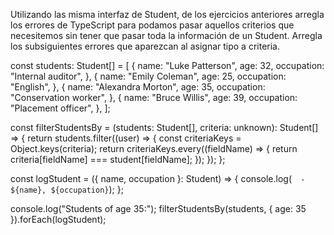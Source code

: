 Utilizando las misma interfaz de Student, de los ejercicios anteriores arregla los errores de TypeScript para podamos pasar aquellos criterios que necesitemos sin tener que pasar toda la información de un Student. Arregla los subsiguientes errores que aparezcan al asignar tipo a criteria.

const students: Student[] = [
  {
    name: "Luke Patterson",
    age: 32,
    occupation: "Internal auditor",
  },
  {
    name: "Emily Coleman",
    age: 25,
    occupation: "English",
  },
  {
    name: "Alexandra Morton",
    age: 35,
    occupation: "Conservation worker",
  },
  {
    name: "Bruce Willis",
    age: 39,
    occupation: "Placement officer",
  },
];

const filterStudentsBy = (students: Student[], criteria: unknown): Student[] => {
  return students.filter((user) => {
    const criteriaKeys = Object.keys(criteria);
    return criteriaKeys.every((fieldName) => {
      return criteria[fieldName] === student[fieldName];
    });
  });
};

const logStudent = ({ name, occupation }: Student) => {
  console.log(`  - ${name}, ${occupation}`);
};

console.log("Students of age 35:");
filterStudentsBy(students, { age: 35 }).forEach(logStudent);